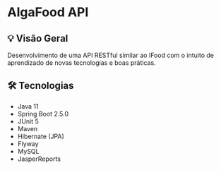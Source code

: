# AlgaFood API


## 💡 Visão Geral
Desenvolvimento de uma API RESTful similar ao IFood com o intuito de aprendizado de novas tecnologias e boas práticas. 

## 🛠 Tecnologias
- Java 11
- Spring Boot 2.5.0
- JUnit 5
- Maven
- Hibernate (JPA)
- Flyway
- MySQL
- JasperReports
